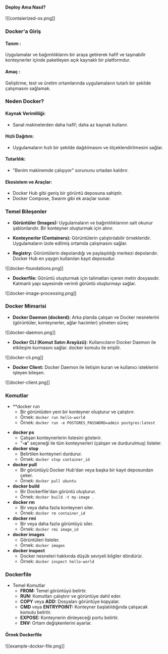 #### Deploy Ama Nasıl?

![[contaierized-os.png]]

### Docker'a Giriş

#### Tanım :

Uygulamalar ve bağımlılıklarını bir araya getirerek hafif ve taşınabilir konteynerler içinde paketleyen açık kaynaklı bir platformdur.

#### Amaç : 

Geliştirme, test ve üretim ortamlarında uygulamaların tutarlı bir şekilde çalışmasını sağlamak.

### Neden Docker?

#### Kaynak Verimliliği:

- Sanal makinelerden daha hafif; daha az kaynak kullanır.

#### Hızlı Dağıtım:

- Uygulamaların hızlı bir şekilde dağıtılmasını ve ölçeklendirilmesini sağlar.

#### Tutarlılık: 

- "Benim makinemde çalışıyor" sorununu ortadan kaldırır.

#### Ekosistem ve Araçlar:

- Docker Hub gibi geniş bir görüntü deposuna sahiptir.
- Docker Compose, Swarm gibi ek araçlar sunar.

### Temel Bileşenler

- **Görüntüler (Images):** Uygulamaların ve bağımlılıklarının salt okunur şablonlarıdır. Bir konteyner oluşturmak için alınır.

- **Konteynerler (Containers):** Görüntülerin çalıştırılabilir örnekleridir. Uygulamaların izole edilmiş ortamda çalışmasını sağlar.

* **Registry:** Görüntülerin depolandığı ve paylaşıldığı merkezi depolarıdır. Docker Hub en yaygın kullanılan kayıt deposudur.

![[docker-foundations.png]]

- **Dockerfile:** Görüntü oluşturmak için talimatları içeren metin dosyasıdır. Katmanlı yapı sayesinde verimli görüntü oluşturmayı sağlar.


![[docker-image-processing.png]]

### Docker Mimarisi

* **Docker Daemon (dockerd):** Arka planda çalışan ve Docker nesnelerini (görüntüler, konteynerler, ağlar hacimler) yöneten süreç


![[docker-daemon.png]]

* **Docker CLI (Komut Satırı Arayüzü):** Kullanıcıların Docker Daemon ile etkileşim kurmasını sağlar. docker komutu ile erişilir.

![[docker-clı.png]]

* **Docker Client:** Docker Daemon ile iletişim kuran ve kullanıcı isteklerini işleyen bileşen.

![[docker-client.png]]

### Komutlar

* **docker run
	* Bir görüntüden yeni bir konteyner oluşturur ve çalıştırır.
	* Örnek: `docker run hello-world`
	* Örnek: `docker run -e POSTGRES_PASSWORD=admin postgres:latest`
- **docker ps**
	- Çalışan konteynerlerin listesini gösterir.
	- "**-a**" seçeneği ile tüm konteynerleri (çalışan ve durdurulmuş) listeler.
- **docker stop** 
	- Belirtilen konteyneri durdurur.
	- Örnek: `docker stop container_id`
- **docker pull**
	- Bir görüntüyü Docker Hub'dan veya başka bir kayıt deposundan çeker.
	- Örnek: `docker pull ubuntu`
- **docker build** 
	- Bir Dockerfile'dan görüntü oluşturur.
	- Örnek: `docker build -t my-image .`
- **docker rm**
	- Bir veya daha fazla konteyneri siler.
	- Örnek: `docker rm container_id`
- **docker rmi**
	- Bir veya daha fazla görüntüyü siler.
	- Örnek: `docker rmi image_id`
- **docker images**
	- Görüntüleri listeler.
	- Örnek: `docker images`
- **docker inspect**
	- Docker nesneleri hakkında düşük seviyeli bilgiler döndürür.
	- Örnek: `docker inspect hello-world`

### Dockerfile
* Temel Komutlar
	* **FROM:** Temel görüntüyü belirtir.
	* **RUN:** Komutları çalıştırır ve görüntüye dahil eder.
	* **COPY** veya **ADD:** Dosyaları görüntüye kopyalar.
	* **CMD** veya **ENTRYPOINT:** Konteyner başlatıldığında çalışacak komutu belirtir.
	* **EXPOSE:** Konteynerin dinleyeceği portu belirtir.
	* **ENV:** Ortam değişkenlerini ayarlar.

#### Örnek Dockerfile

![[example-docker-file.png]]


